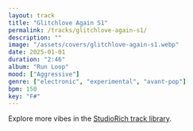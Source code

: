 ```yaml
---
layout: track
title: "Glitchlove Again S1"
permalink: /tracks/glitchlove-again-s1/
description: ""
image: "/assets/covers/glitchlove-again-s1.webp"
date: 2025-01-01
duration: "2:46"
album: "Run Loop"
mood: ["Aggressive"]
genre: ["electronic", "experimental", "avant-pop"]
bpm: 150
key: "F#"
---
```


Explore more vibes in the [StudioRich track library](/tracks/).
